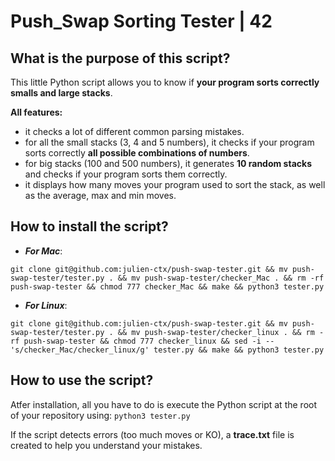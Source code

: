 # Push_Swap Sorting Tester | 42

## What is the purpose of this script?

This little Python script allows you to know if **your program sorts correctly smalls and large stacks**.

**All features:**

- it checks a lot of different common parsing mistakes.
- for all the small stacks (3, 4 and 5 numbers), it checks if your program sorts correctly **all possible combinations of numbers**.
- for big stacks (100 and 500 numbers), it generates **10 random stacks** and checks if your program sorts them correctly.
- it displays how many moves your program used to sort the stack, as well as the average, max and min moves.

## How to install the script?
- ***For Mac***:

```
git clone git@github.com:julien-ctx/push-swap-tester.git && mv push-swap-tester/tester.py . && mv push-swap-tester/checker_Mac . && rm -rf push-swap-tester && chmod 777 checker_Mac && make && python3 tester.py
```

- ***For Linux***:

```
git clone git@github.com:julien-ctx/push-swap-tester.git && mv push-swap-tester/tester.py . && mv push-swap-tester/checker_linux . && rm -rf push-swap-tester && chmod 777 checker_linux && sed -i -- 's/checker_Mac/checker_linux/g' tester.py && make && python3 tester.py
```

## How to use the script?

Atfer installation, all you have to do is execute the Python script at the root of your repository using: `python3 tester.py`

If the script detects errors (too much moves or KO), a **trace.txt** file is created to help you understand your mistakes.
